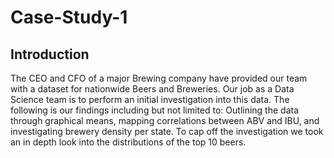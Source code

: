 # Case-Study-1
## Introduction
The CEO and CFO of a major Brewing company have provided our team with a dataset for nationwide Beers and Breweries. Our job as a Data Science team is to perform an initial investigation into this data. The following is our findings including but not limited to: Outlining the data through graphical means, mapping correlations between ABV and IBU, and investigating brewery density per state.
To cap off the investigation we took an in depth look into the distributions of the top 10 beers.